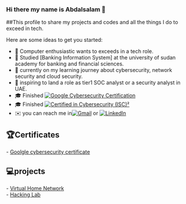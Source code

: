 ### Hi there my name is Abdalsalam 👋
##This profile to share my projects and codes and all the things I do to exceed in tech.

<!--
**Abdelslam1999/Abdelslam1999** is a ✨ _special_ ✨ repository because its `README.md` (this file) appears on your GitHub profile.-->

Here are some ideas to get you started:

- 🔭 Computer enthusiastic wants to exceeds in a tech role.<br>
- 🌱 Studied [Banking Information System] at the university of sudan academy for banking and financial sciences.<br>
- 🤔 currently on my learning journey about cybersecurity, network security and cloud security.
- 💼 inspiring to land a role as tier1 SOC analyst or a security analyst in UAE.
- 🎓 Finished [![Google Cybersecurity Certification](https://img.shields.io/badge/Google%20Cybersecurity%20Certification-4285F4?style=flat&logo=google&logoColor=white)](https://www.credly.com/badges/6107c4f5-edff-451b-96a5-cdfcbf7d6024/linked_in_profile)<br>
- 🎓 Finished [![Certified in Cybersecurity (ISC)²](https://img.shields.io/badge/Certified%20in%20Cybersecurity-(ISC)%C2%B2-000000?style=flat&logo=isc2&logoColor=white)](your-certification-url)<br>
- ✉️ you can reach me in[![Gmail](https://img.shields.io/badge/Gmail-D14836?style=flat&logo=gmail&logoColor=white)](mailto:Abdelslammohamed1738@gmail.com)
 or [![LinkedIn](https://img.shields.io/badge/LinkedIn-0A66C2?style=plastic&logo=linkedin&logoColor=white)](https://www.linkedin.com/in/abdelslam-mohamed-094601241)

<h2>🏆Certificates</h2>
- <a href="https://github.com/Abdelslam1999/Google-s-cybersecurity-certificate">Goolgle cybersecurity certificate </a>
<h2>💻projects</h2>
- <a href="https://github.com/Abdelslam1999/Home_Network">Virtual Home Network</a><br>
- <a href="https://github.com/Abdelslam1999/Hacking-Lab-Offensive-and-Defensive-Security">Hacking Lab</a>
